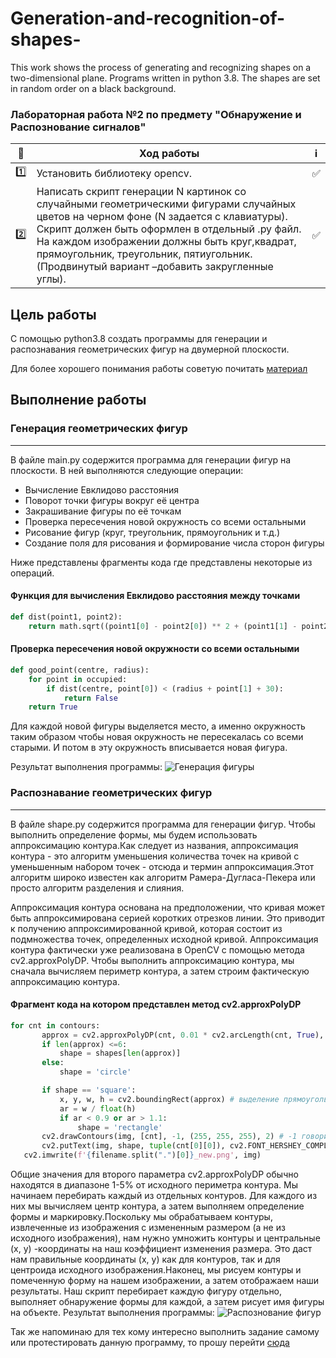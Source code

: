 # Generation-and-recognition-of-shapes- #

This work shows the process of generating and recognizing shapes on a two-dimensional plane. Programs written in python 3.8. The shapes are set in random order on a black background.

###  Лабораторная работа №2 по предмету "Обнаружение и Распознование сигналов" ###


| 🔢  | Ход работы   | ℹ️ |
| ------------- | ------------- |------------- |
| 1️⃣  |  Установить библиотеку opencv.  | ✅ |
| 2️⃣ | Написать скрипт генерации N картинок со случайными геометрическими фигурами случайных цветов на черном фоне (N задается с клавиатуры). Скрипт должен быть оформлен в отдельный .py файл. На каждом изображении должны быть круг,квадрат, прямоугольник, треугольник, пятиугольник. (Продвинутый вариант –добавить закругленные углы). |✅  |


Цель работы
------------
С помощью python3.8 создать программы для генерации и распознавания геометрических фигур на двумерной плоскости.


Для более хорошего понимания работы советую почитать [материал](https://www.pyimagesearch.com/2016/02/08/opencv-shape-detection/)

## Выполнение работы

### Генерация геометрических фигур
____________________________________

В файле main.py содержится программа для генерации фигур на плоскости.
В ней выполняются следующие операции:

* Вычисление Евклидово расстояния
* Поворот точки фигуры вокруг её центра
* Закрашивание фигуры по её точкам
* Проверка пересечения новой окружность со всеми остальными
* Рисование фигур (круг, треугольник, прямоугольник и т.д.)
* Создание поля для рисования и формирование числа сторон фигуры

Ниже представлены фрагменты кода где представлены некоторые из операций.

#### Функция для вычисления Евклидово расстояния между точками
```python
def dist(point1, point2):
    return math.sqrt((point1[0] - point2[0]) ** 2 + (point1[1] - point2[1]) ** 2)
```

#### Проверка пересечения новой окружности со всеми остальными
```python
def good_point(centre, radius):
    for point in occupied:
        if dist(centre, point[0]) < (radius + point[1] + 30):
            return False
    return True
```

Для каждой новой фигуры выделяется место, а именно окружность таким образом чтобы новая окружность не пересекалась со всеми старыми. И потом в эту окружность вписывается новая фигура.

Результат выполнения программы:
![Генерация фигуры](https://bmstu.codes/MorozoFF/lr-2-opc/-/raw/master/1.png)


### Распознавание геометрических фигур
________________________________________

В файле shape.py содержится программа для генерации фигур. Чтобы выполнить определение формы, мы будем использовать аппроксимацию контура.Как следует из названия, аппроксимация контура - это алгоритм уменьшения количества точек на кривой с уменьшенным набором точек - отсюда и термин аппроксимация.Этот алгоритм широко известен как алгоритм Рамера-Дугласа-Пекера или просто алгоритм разделения и слияния.

Аппроксимация контура основана на предположении, что кривая может быть аппроксимирована серией коротких отрезков линии. Это приводит к получению аппроксимированной кривой, которая состоит из подмножества точек, определенных исходной кривой.
Аппроксимация контура фактически уже реализована в OpenCV с помощью метода cv2.approxPolyDP. Чтобы выполнить аппроксимацию контура, мы сначала вычисляем периметр контура, а затем строим фактическую аппроксимацию контура.

#### Фрагмент кода на котором представлен метод cv2.approxPolyDP

```python
for cnt in contours:
       approx = cv2.approxPolyDP(cnt, 0.01 * cv2.arcLength(cnt, True), True) #второй параметр - max рассточние аппроксимации, последнее true - замкнутый контур
       if len(approx) <=6:
           shape = shapes[len(approx)]
       else:
           shape = 'circle'

       if shape == 'square':
           x, y, w, h = cv2.boundingRect(approx) # выделение прямоугольником интересубщей области
           ar = w / float(h)
           if ar < 0.9 or ar > 1.1:
               shape = 'rectangle'
       cv2.drawContours(img, [cnt], -1, (255, 255, 255), 2) # -1 говорит что закрасить нужно все контуры
       cv2.putText(img, shape, tuple(cnt[0][0]), cv2.FONT_HERSHEY_COMPLEX_SMALL, 1, (255, 255, 255), 1) # координаты, стиль шрифта, размер шрифта, цыет, толщина
   cv2.imwrite(f'{filename.split(".")[0]}_new.png', img)

```

Общие значения для второго параметра cv2.approxPolyDP обычно находятся в диапазоне 1-5% от исходного периметра контура. Мы начинаем перебирать каждый из отдельных контуров. Для каждого из них мы вычисляем центр контура, а затем выполняем определение формы и маркировку.Поскольку мы обрабатываем контуры, извлеченные из изображения с измененным размером (а не из исходного изображения), нам нужно умножить контуры и центральные (x, y) -координаты на наш коэффициент изменения размера. Это даст нам правильные координаты (x, y) как для контуров, так и для центроида исходного изображения.Наконец, мы рисуем контуры и помеченную форму на нашем изображении, а затем отображаем наши результаты. Наш скрипт перебирает каждую фигуру отдельно, выполняет обнаружение формы для каждой, а затем рисует имя фигуры на объекте.
Результат выполнения программы:
![Распознование фигур](https://bmstu.codes/MorozoFF/lr-2-opc/-/raw/master/1_new.png)

Так же напоминаю для тех кому интересно выполнить задание самому или протестировать данную программу, то прошу перейти [сюда](https://drive.google.com/drive/folders/1b_molbj8z6JhHV6r178AeI1XpQezehsm?usp=sharing "Практикум по машинному обучению")
